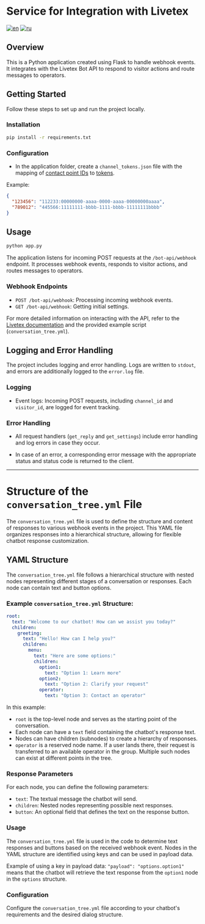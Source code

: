 # Service for Integration with Livetex
[![en](https://img.shields.io/badge/lang-en-red.svg)](https://github.com/greasecake/coinkeeper/blob/master/README.md)
[![ru](https://img.shields.io/badge/lang-ru-blue.svg)](https://github.com/greasecake/coinkeeper/blob/master/README-ru.md)

## Overview

This is a Python application created using Flask to handle webhook events. It integrates with the Livetex Bot API to respond to visitor actions and route messages to operators.

## Getting Started

Follow these steps to set up and run the project locally.

### Installation

```bash
pip install -r requirements.txt
```

### Configuration

- In the application folder, create a `channel_tokens.json` file with the mapping of [contact point IDs](https://my.livetex.ru/settings/touch_points) to [tokens](https://my.livetex.ru/channels/bot).

Example:
```json
{
  "123456": "112233:00000000-aaaa-0000-aaaa-00000000aaaa",  
  "789012": "445566:11111111-bbbb-1111-bbbb-11111111bbbb"
}
```

## Usage

```bash
python app.py
```

The application listens for incoming POST requests at the `/bot-api/webhook` endpoint. It processes webhook events, responds to visitor actions, and routes messages to operators.

### Webhook Endpoints

- `POST /bot-api/webhook`: Processing incoming webhook events.
- `GET /bot-api/webhook`: Getting initial settings.

For more detailed information on interacting with the API, refer to the [Livetex documentation](https://support.livetex.ru/hc/ru/articles/4411890908305-Bot-API) and the provided example script (`conversation_tree.yml`).

## Logging and Error Handling

The project includes logging and error handling. Logs are written to `stdout`, and errors are additionally logged to the `error.log` file.

### Logging

- Event logs: Incoming POST requests, including `channel_id` and `visitor_id`, are logged for event tracking.

### Error Handling

- All request handlers (`get_reply` and `get_settings`) include error handling and log errors in case they occur.

- In case of an error, a corresponding error message with the appropriate status and status code is returned to the client.

---

# Structure of the `conversation_tree.yml` File

The `conversation_tree.yml` file is used to define the structure and content of responses to various webhook events in the project. This YAML file organizes responses into a hierarchical structure, allowing for flexible chatbot response customization.

## YAML Structure

The `conversation_tree.yml` file follows a hierarchical structure with nested nodes representing different stages of a conversation or responses. Each node can contain text and button options.

### Example `conversation_tree.yml` Structure:

```yaml
root:
  text: "Welcome to our chatbot! How can we assist you today?"
  children:
    greeting:
      text: "Hello! How can I help you?"
      children:
        menu:
          text: "Here are some options:"
          children:
            option1:
              text: "Option 1: Learn more"
            option2:
              text: "Option 2: Clarify your request"
            operator:
              text: "Option 3: Contact an operator"
```

In this example:

- `root` is the top-level node and serves as the starting point of the conversation.
- Each node can have a `text` field containing the chatbot's response text.
- Nodes can have children (subnodes) to create a hierarchy of responses.
- `operator` is a reserved node name. If a user lands there, their request is transferred to an available operator in the group. Multiple such nodes can exist at different points in the tree.

### Response Parameters

For each node, you can define the following parameters:

- `text`: The textual message the chatbot will send.
- `children`: Nested nodes representing possible next responses.
- `button`: An optional field that defines the text on the response button.

### Usage

The `conversation_tree.yml` file is used in the code to determine text responses and buttons based on the received webhook event. Nodes in the YAML structure are identified using keys and can be used in payload data.

Example of using a key in payload data: `"payload": "options.option1"` means that the chatbot will retrieve the text response from the `option1` node in the `options` structure.

### Configuration

Configure the `conversation_tree.yml` file according to your chatbot's requirements and the desired dialog structure.
```